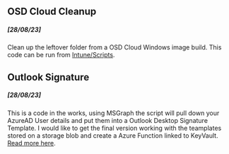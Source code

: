## OSD Cloud Cleanup 
##### [28/08/23]
Clean up the leftover folder from a OSD Cloud Windows image build. This code can be run from [Intune/Scripts](./posts/osdCloud-Cleanup.md).

## Outlook Signature 
##### [28/08/23]
This is a code in the works, using MSGraph the script will pull down your AzureAD User details and put them into a Outlook Desktop Signature Template.
I would like to get the final version working with the teamplates stored on a storage blob and create a Azure Function linked to KeyVault. [Read more here](./posts/outlook-Signatures.md).
